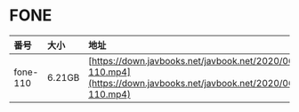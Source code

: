 # FONE

| 番号 | 大小 | 地址 |
| :--- | :--- | :--- |
| fone-110 | 6.21GB | [https://down.javbooks.net/javbook.net/2020/06/23/fone-110.mp4](https://down.javbooks.net/javbook.net/2020/06/23/fone-110.mp4) |

